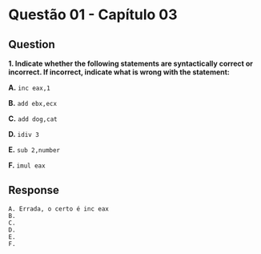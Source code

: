 # Questão 01 - Capítulo 03

## Question

**<p>1. Indicate whether the following statements are syntactically correct or incorrect. If incorrect, indicate what is wrong with the statement:</p>**
**<p>A.** ``inc eax,1``</p>
**<p>B.** ``add ebx,ecx``</p>
**<p>C.** ``add dog,cat``</p>
**<p>D.** ``idiv 3``</p>
**<p>E.** ``sub 2,number``</p>
**<p>F.** ``imul eax``</p>

## Response

```
A. Errada, o certo é inc eax
B.
C.
D.
E.
F.
```
